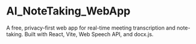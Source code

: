 # AI_NoteTaking_WebApp
A free, privacy-first web app for real-time meeting transcription and note-taking. Built with React, Vite, Web Speech API, and docx.js.
